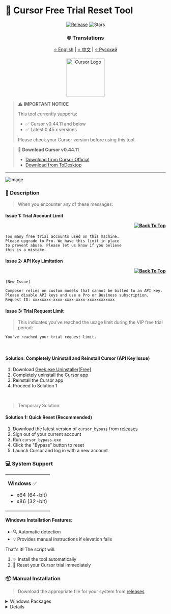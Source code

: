 # 🚀 Cursor Free Trial Reset Tool

<div align="center">

[![Release](https://img.shields.io/github/v/release/Nikitosshow/cursor-help?style=flat-square&logo=github&color=blue)](https://github.com/Nikitosshow/cursor-help/releases/latest)
![Stars](https://img.shields.io/github/stars/Nikitosshow/cursor-help?style=flat-square&logo=github&label=stars)

### 🌐 Translations
[⭐ English](README_EN.md) | [⭐ 中文](README_CN.md) | [⭐ Русский](README.md)

<img src="https://ai-cursor.com/wp-content/uploads/2024/09/logo-cursor-ai-png.webp" alt="Cursor Logo" width="120"/>

</div>

> ⚠️ **IMPORTANT NOTICE**
> 
> This tool currently supports:
> - ✅ Cursor v0.44.11 and below
> - ✅ Latest 0.45.x versions
>
> Please check your Cursor version before using this tool.

> 💾 **Download Cursor v0.44.11**
> - [Download from Cursor Official](https://downloader.cursor.sh/builds/250103fqxdt5u9z/windows/nsis/x64)
> - [Download from ToDesktop](https://download.todesktop.com/230313mzl4w4u92/Cursor%20Setup%200.44.11%20-%20Build%20250103fqxdt5u9z-x64.exe)
---
![image](https://github.com/user-attachments/assets/29fbc9c4-61ab-408c-82cf-7603adea2a11)


### 📝 Description

> When you encounter any of these messages:

#### Issue 1: Trial Account Limit <p align="right"><a href="#issue1"><img src="https://img.shields.io/badge/Go%20to%20Solution-Blue?style=plastic" alt="Back To Top"></a></p>
```
Too many free trial accounts used on this machine.
Please upgrade to Pro. We have this limit in place
to prevent abuse. Please let us know if you believe
this is a mistake.
```

#### Issue 2: API Key Limitation <p align="right"><a href="#issue2"><img src="https://img.shields.io/badge/Go%20to%20Solution-Green?style=plastic" alt="Back To Top"></a></p>
```
[New Issue]

Composer relies on custom models that cannot be billed to an API key.
Please disable API keys and use a Pro or Business subscription.
Request ID: xxxxxxxx-xxxx-xxxx-xxxx-xxxxxxxxxxxx
```

#### Issue 3: Trial Request Limit

> This indicates you've reached the usage limit during the VIP free trial period:
```
You've reached your trial request limit.
```

<br>

<p id="issue2"></p>

#### Solution: Completely Uninstall and Reinstall Cursor (API Key Issue)

1. Download [Geek.exe Uninstaller[Free]](https://geekuninstaller.com/download)
2. Completely uninstall the Cursor app
3. Reinstall the Cursor app
4. Proceed to Solution 1

<br>

<p id="issue1"></p>

> Temporary Solution:

#### Solution 1: Quick Reset (Recommended)

1. Download the latest version of `cursor_bypass` from [releases](https://github.com/Nikitosshow/cursor-help/releases)
2. Sign out of your current account
3. Run `cursor_bypass.exe`
4. Click the "Bypass" button to reset
5. Launch Cursor and log in with a new account

### 💻 System Support

<table>
<tr>
<td>

**Windows** ✅

- x64 (64-bit)
- x86 (32-bit)

</td>
</tr>
</table>

#### Windows Installation Features:

- 🔍 Automatic detection
- 💡 Provides manual instructions if elevation fails

That's it! The script will:

1. ✨ Install the tool automatically
2. 🔄 Reset your Cursor trial immediately

### 📦 Manual Installation

> Download the appropriate file for your system from [releases](https://github.com/Nikitosshow/cursor-help/releases/latest)

<details>
<summary>Windows Packages</summary>

- 64-bit
- 32-bit
</details>

<details>

### 🔧 Technical Details

<details>
<summary><b>Configuration Files</b></summary>

The program modifies Cursor's storage.json config file located at:

- Windows: %APPDATA%\Cursor\User\globalStorage\storage.json
</details>

<details>
<summary><b>Modified Fields</b></summary>

The tool generates new unique identifiers for:

- telemetry.machineId
- telemetry.macMachineId
- telemetry.devDeviceId
- telemetry.sqmId
</details>

<details>
<summary><b>Manual Auto-Update Disable</b></summary>

Windows users can manually disable the auto-update feature:

1. Close all Cursor processes
2. Delete the directory: C:\Users\username\AppData\Local\cursor-updater
3. Create a file with the same name: cursor-updater (no extension)

macOS/Linux users can try to locate a similar cursor-updater directory in their system and perform the same operation.

</details>

<details>
<summary><b>Safety Features</b></summary>

- ✅ Safe process termination
- ✅ Atomic file operations
- ✅ Error handling and recovery
</details>
